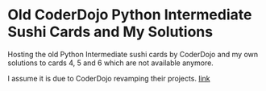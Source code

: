 # Old CoderDojo Python Intermediate Sushi Cards and My Solutions

Hosting the old Python Intermediate sushi cards by CoderDojo and my own solutions to cards 4, 5 and 6 which are not available anymore.

I assume it is due to CoderDojo revamping their projects.
[link](https://coderdojo.com/2018/09/07/launching-our-new-projects-site/)
